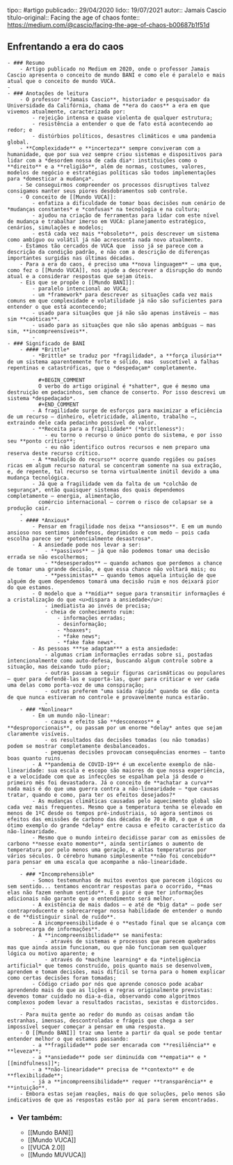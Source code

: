 tipo:: #artigo 
publicado:: 29/04/2020
lido:: 19/07/2021
autor:: Jamais Cascio
título-original:: Facing the age of chaos
fonte:: https://medium.com/@cascio/facing-the-age-of-chaos-b00687b1f51d

## Enfrentando a era do caos
	- ### Resumo
		- Artigo publicado no Medium em 2020, onde o professor Jamais Cascio apresenta o conceito de mundo BANI e como ele é paralelo e mais atual que o conceito de mundo VUCA.
	-
	- ### Anotações de leitura
		- O professor **Jamais Cascio**, historiador e pesquisador da Universidade da Califórnia, chama de **era do caos** a era em que vivemos atualmente, caracterizada por:
			- rejeição intensa e quase violenta de qualquer estrutura;
			- resistência a entender o que de fato está acontecendo ao redor; e
			- distúrbios políticos, desastres climáticos e uma pandemia global.
		- **Complexidade** e **incerteza** sempre conviveram com a humanidade, que por sua vez sempre criou sistemas e dispositivos para lidar com a *desordem nossa de cada dia*: instituições como o **direito** e a **religião**, além de normas, costumes, valores, modelos de negócio e estratégias políticas são todos implementações para *domesticar a mudança*.
		- Se conseguirmos compreender os processos disruptivos talvez consigamos manter seus piores desdobramentos sob controle.
		- O conceito de [[Mundo VUCA]]:
			- enfatiza a dificuldade de tomar boas decisões num cenário de *mudanças constantes* e *confusas* na tecnologia e na cultura;
			- ajudou na criação de ferramentas para lidar com este nível de mudança e trabalhar imerso em VUCA: planejamento estratégico, cenários, simulações e modelos;
			- está cada vez mais **obsoleto**, pois descrever um sistema como ambíguo ou volátil já não acrescenta nada novo atualmente.
		- Estamos tão cercados de VUCA que  isso já se parece com a descrição da condição padrão, e não com a descrição de diferenças importantes surgidas nas últimas décadas.
		- Para a era do caos, é preciso uma **nova linguagem** — uma que, como fez o [[Mundo VUCA]], nos ajude a descrever a disrupção do mundo atual e a considerar respostas que sejam úteis.
		- Eis que se propõe o [[Mundo BANI]]:
			- paralelo intencional ao VUCA;
			- um *framework* para descrever as situações cada vez mais comuns em que complexidade e volatilidade já não são suficientes para entender o que está acontecendo;
			- usado para situações que já não são apenas instáveis — mas sim **caóticas**.
			- usado para as situações que não são apenas ambíguas — mas sim, **incompreensíveis**.
			-
	- ### Significado de BANI
		- #### *Brittle*
			- *Brittle* se traduz por *fragilidade*, a **força ilusória** de um sistema aparentemente forte e sólido, mas  suscetível a falhas repentinas e catastróficas, que o *despedaçam* completamente. 
			  
			  #+BEGIN_COMMENT
			  O verbo do artigo original é *shatter*, que é mesmo uma destruição em pedacinhos, sem chance de conserto. Por isso descrevi um sistema *despedaçado*.
			  #+END_COMMENT
			- A fragilidade surge de esforços para maximizar a eficiência de um recurso — dinheiro, eletricidade, alimento, trabalho —, extraindo dele cada pedacinho possível de valor.
			- **Receita para a fragilidade** (*brittleness*):
				- eu torno o recurso o único ponto do sistema, e por isso seu **ponto crítico**;
				- eu não identifico outros recursos e nem preparo uma reserva deste recurso crítico.
			- A **maldição do recurso** ocorre quando regiões ou países ricas em algum recurso natural se concentram somente na sua extração, e, de repente, tal recurso se torna virtualmente inútil devido a uma mudança tecnológica.
			- Já que a fragilidade vem da falta de um *colchão de segurança*, então quaisquer sistemas dos quais dependemos completamente — energia, alimentação,
			  comércio internacional — correm o risco de colapsar se a produção cair.
		-
		- #### *Anxious*
			- Pensar em fragilidade nos deixa **ansiosos**. E em um mundo ansioso nos sentimos indefesos, deprimidos e com medo — pois cada escolha parece ser *potencialmente desastrosa*.
			- A ansiedade pode nos levar a ser:
				- **passivos** — já que não podemos tomar uma decisão errada se não escolhermos;
				- **desesperados** — quando achamos que perdemos a chance de tomar uma grande decisão, e que essa chance não voltará mais; ou
				- **pessimistas** — quando temos aquela intuição de que alguém de quem dependemos tomará uma decisão ruim e nos deixará pior do que estamos.
			- O modelo que a **mídia** segue para transmitir informações é a cristalização do que <u>dispara a ansiedade</u>:
				- imediatista ao invés de precisa;
				- cheia de conhecimento ruim:
					- informações erradas;
					- desinformação;
					- *hoaxes*;
					- *fake news*;
					- *fake fake news*.
			- As pessoas ***se adaptam*** a esta ansiedade:
				- algumas criam informações erradas sobre si, postadas intencionalmente como auto-defesa, buscando algum controle sobre a situação, mas deixando tudo pior;
				- outras passam a seguir figuras carismáticas ou populares — quer para defendê-las e suporta-las, quer para criticar e ver cada uma delas como porta-voz de uma conspiração;
				- outras preferem "uma saída rápida" quando se dão conta de que nunca estiveram no controle e provavelmente nunca estarão.
				-
		- ### *Nonlinear*
			- Em um mundo não-linear:
				- causa e efeito são **desconexos** e **desproporcionais**, ou passam por um enorme *delay* antes que sejam claramente visíveis.
				- os resultados das decisões tomadas (ou não tomadas) podem se mostrar completamente desbalanceados.
				- pequenas decisões provocam consequências enormes — tanto boas quanto ruins.
			- A **pandemia de COVID-19** é um excelente exemplo de não-linearidade: sua escala e escopo são maiores do que nossa experiência, e a velocidade com que as infecções se espalham pela já desde o primeiro mês foi devastadora. Já o conceito de **achatar a curva** nada mais é do que uma guerra contra a não-linearidade — *que causas tratar, quando e como, para ter os efeitos desejados?*
			- As mudanças climáticas causadas pelo aquecimento global são cada vez mais frequentes. Mesmo que a temperatura tenha se elevado em menos de 1ºC desde os tempos pré-industriais, só agora sentimos os efeitos das emissões de carbono das décadas de 70 e 80, o que é um ótimo exemplo do grande *delay* entre causa e efeito característico da não-linearidade.
			- Mesmo que o mundo inteiro decidisse parar com as emissões de carbono **nesse exato momento**, ainda sentiríamos o aumento de temperatura por pelo menos uma geração, e altas temperaturas por vários séculos. O cérebro humano simplesmente **não foi concebido** para pensar em uma escala que acompanhe a não-linearidade.
			-
		- ### *Incomprehensible*
			- Somos testemunhas de muitos eventos que parecem ilógicos ou sem sentido... tentamos encontrar respostas para o ocorrido, **mas elas não fazem nenhum sentido**. E o pior é que ter informações adicionais não garante que o entendimento será melhor.
			- A existência de mais dados — e até de *big data* — pode ser contraproducente e sobrecarregar nossa habilidade de entender o mundo e de **distinguir sinal de ruído**.
			- A incompreensibilidade é o **estado final que se alcança com a sobrecarga de informações**.
			- A **incompreensibilidade** se manifesta:
				- através de sistemas e processos que parecem quebrados mas que ainda assim funcionam, ou que não funcionam sem qualquer lógica ou motivo aparente; e
				- através do *machine learning* e da *inteligência artificial* que temos construído, pois quanto mais se desenvolvem, aprendem e tomam decisões, mais difícil se torna para o homem explicar como certas decisões foram tomadas;
			- Código criado por nós que aprende conosco pode acabar aprendendo mais do que as lições e regras originalmente previstas: devemos tomar cuidado no dia-a-dia, observando como algoritmos complexos podem levar a resultados racistas, sexistas e distorcidos.
			-
		- Para muita gente ao redor do mundo as coisas andam tão estranhas, imensas, descontroladas e frágeis que chega a ser impossível sequer começar a pensar em uma resposta.
		- O [[Mundo BANI]] traz uma lente a partir da qual se pode tentar entender melhor o que estamos passando:
			- a **fragilidade** pode ser encarada com **resiliência** e **leveza**;
			- a **ansiedade** pode ser diminuída com **empatia** e *[[mindfulness]]*;
			- a **não-linearidade** precisa de **contexto** e de **flexibilidade**;
			- já a **incompreensibilidade** requer **transparência** e **intuição**.
		- Embora estas sejam reações, mais do que soluções, pelo menos são indicativos de que as respostas estão por aí para serem encontradas.
- ### Ver também:
	- [[Mundo BANI]]
	- [[Mundo VUCA]]
	- [[VUCA 2.0]]
	- [[Mundo MUVUCA]]